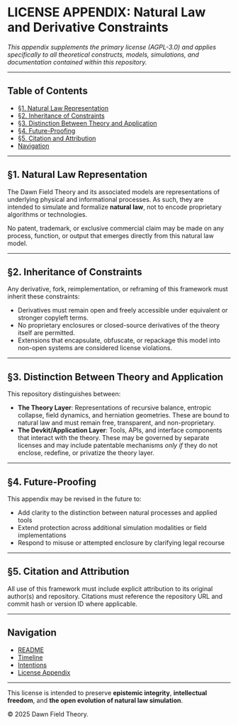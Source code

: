 # LICENSE APPENDIX: Natural Law and Derivative Constraints

_This appendix supplements the primary license (AGPL-3.0) and applies specifically to all theoretical constructs, models, simulations, and documentation contained within this repository._

---

## Table of Contents
- [§1. Natural Law Representation](#1-natural-law-representation)
- [§2. Inheritance of Constraints](#2-inheritance-of-constraints)
- [§3. Distinction Between Theory and Application](#3-distinction-between-theory-and-application)
- [§4. Future-Proofing](#4-future-proofing)
- [§5. Citation and Attribution](#5-citation-and-attribution)
- [Navigation](#navigation)

---

## §1. Natural Law Representation

The Dawn Field Theory and its associated models are representations of underlying physical and informational processes. As such, they are intended to simulate and formalize **natural law**, not to encode proprietary algorithms or technologies.

No patent, trademark, or exclusive commercial claim may be made on any process, function, or output that emerges directly from this natural law model.

---

## §2. Inheritance of Constraints

Any derivative, fork, reimplementation, or reframing of this framework must inherit these constraints:

- Derivatives must remain open and freely accessible under equivalent or stronger copyleft terms.
- No proprietary enclosures or closed-source derivatives of the theory itself are permitted.
- Extensions that encapsulate, obfuscate, or repackage this model into non-open systems are considered license violations.

---

## §3. Distinction Between Theory and Application

This repository distinguishes between:
- **The Theory Layer**: Representations of recursive balance, entropic collapse, field dynamics, and herniation geometries. These are bound to natural law and must remain free, transparent, and non-proprietary.
- **The Devkit/Application Layer**: Tools, APIs, and interface components that interact with the theory. These may be governed by separate licenses and may include patentable mechanisms *only if* they do not enclose, redefine, or privatize the theory layer.

---

## §4. Future-Proofing

This appendix may be revised in the future to:
- Add clarity to the distinction between natural processes and applied tools
- Extend protection across additional simulation modalities or field implementations
- Respond to misuse or attempted enclosure by clarifying legal recourse

---

## §5. Citation and Attribution

All use of this framework must include explicit attribution to its original author(s) and repository. Citations must reference the repository URL and commit hash or version ID where applicable.

---

## Navigation
- [README](./README.md)
- [Timeline](./timeline.md)
- [Intentions](./INTENTIONS.md)
- [License Appendix](./LICENSE_APPENDIX.md)

---

This license is intended to preserve **epistemic integrity**, **intellectual freedom**, and **the open evolution of natural law simulation**.

© 2025 Dawn Field Theory.
